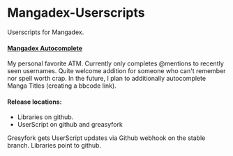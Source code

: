 # Mangadex-Userscripts
Userscripts for Mangadex.

#### [Mangadex Autocomplete](https://github.com/Christopher-McGinnis/Mangadex-Userscripts/raw/stable/bbcode-autocomplete.user.js)
My personal favorite ATM.
Currently only completes \@mentions to recently seen usernames. Quite welcome addition for someone who can't remember nor spell worth crap.
In the future, I plan to additionally autocomplete Manga Titles (creating a bbcode link).

#### Release locations:
* Libraries on github.
* UserScript on github and greasyfork

Gresyfork gets UserScript updates via Github webhook on the stable branch. Libraries point to github.
